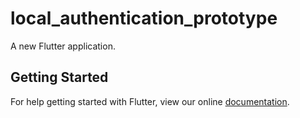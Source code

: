 # local_authentication_prototype

A new Flutter application.

## Getting Started

For help getting started with Flutter, view our online
[documentation](https://flutter.io/).

